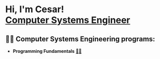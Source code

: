<h1>Hi, I'm Cesar! <br/><a href="https://github.com/hernandezr-jcesar">Computer Systems Engineer</a></h1>

<h2>👨‍💻 Computer Systems Engineering programs:</h2>

- <b>Programming Fundamentals</b> [👨‍💻](https://github.com/hernandezr-jcesar/Programming-Fundamentals)




